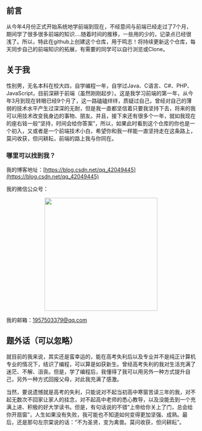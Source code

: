 ## 前言

从今年4月份正式开始系统地学前端到现在，不经意间与前端已经走过了7个月，期间学了很多很多前端的知识....随着时间的推移，一些用的少的，记录点已经很浅了。所以，特此在github上创建这个仓库，用于鸣志！将持续更新这个仓库，每天同步自己的前端知识的拓展，有需要的同学可以自行浏览或Clone。


## 关于我

性别男，无名本科在校大四，自学编程一年，自学过Java、C语言、C#、PHP、JavaScript，目前深耕于前端（虽然刚刚起步）。这是我学习前端的第一年，从今年3月到现在转眼已经9个月了，这一路磕磕绊绊，质疑过自己，曾经对自己的薄弱的技术水平产生过深深的无耐，但是我一直都坚信着只要我坚持下去，将来的我可以用技术改变我身边的事物、朋友。并且，接下来还有很多个一年，就如我现在的座右铭一般“坚持，时间会给你答案”，所以，如果此时看到这个仓库的你也是一个初入，又或者是一个前端技术小白，希望你和我一样能一直坚持走在这条路上，莫问收获，但问耕耘，前端的路上我与你同在。


### 哪里可以找到我？

我的博客地址：[https://blog.csdn.net/qq_42049445](https://blog.csdn.net/qq_42049445)

我的微信公众号：
 <div align=center> <img src="https://img-blog.csdnimg.cn/201911160938356.png"  width="300" /> </div>
 
我的邮箱：1957503379@qq.com


## 题外话（可以忽略）
就目前的我来说，其实还是蛮幸运的，能在高考失利后以及专业并不是纯正计算机专业的情况下，结识了编程，可以算是如获新生。曾经高考失利的我对生活充满了迷茫、不解、沮丧。但是，学了编程后，我懂得了我可以用另外一种方式提升自己，另外一种方式回报父母，对此我充满了感激。

当然，要说遗憾就是高考的失利，只能说对不起当初高中寒窗苦读三年的我，对不起无数次不回家让家人的挂念，对不起高中老师的悉心教导，以及没能去到一个充满上进、积极的好大学读书。但是，有句话说的不错“上帝给你关上了门，总会给你开扇窗”，人生如果没有失败，我可能也不知道如何变得更加坚强、成熟。最后，还是那句左宗棠说的话：“不为圣贤，变为禽兽。莫问收获，但问耕耘”。
